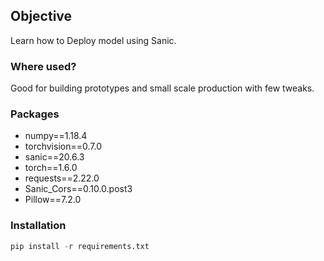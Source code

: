 ## **Objective**

Learn how to Deploy model using Sanic.

### **Where used?**

Good for building prototypes and small scale production with few tweaks.

### **Packages**

* numpy==1.18.4
* torchvision==0.7.0
* sanic==20.6.3
* torch==1.6.0
* requests==2.22.0
* Sanic_Cors==0.10.0.post3
* Pillow==7.2.0

### **Installation**
```python
pip install -r requirements.txt
```
